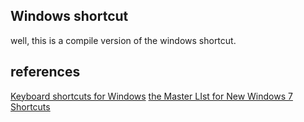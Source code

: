 ## Windows shortcut

well, this is a compile version of the windows shortcut.


## references


[Keyboard shortcuts for Windows](https://support.microsoft.com/en-us/kb/126449)
[the Master LIst for New Windows 7 Shortcuts](http://lifehacker.com/5390086/the-master-list-of-new-windows-7-shortcuts?trending_test_two_f&utm_expid=66866090-68.hhyw_lmCRuCTCg0I2RHHtw.5&utm_referrer=http%3A%2F%2Fcn.bing.com%2Fsearch%3Fq%3Dwindows%2Bshortcuts)


